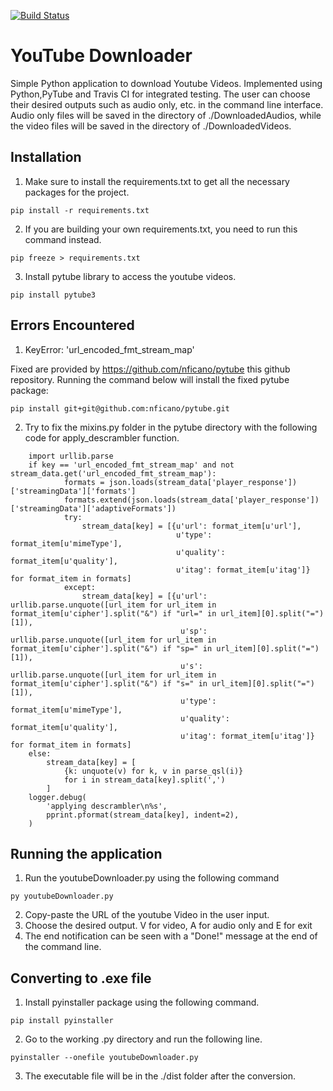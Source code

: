 [![Build Status](https://travis-ci.org/minthawzin1995/YTube_Downloader.svg?branch=master)](https://travis-ci.org/minthawzin1995/YTube_Downloader)
# YouTube Downloader

Simple Python application to download Youtube Videos. Implemented using Python,PyTube and Travis CI for integrated testing. The user can choose their desired outputs such as audio only, etc. in the command line interface. Audio only files will be saved in the directory of ./DownloadedAudios, while the video files will be saved in the directory of ./DownloadedVideos.

## Installation
1. Make sure to install the requirements.txt to get all the necessary packages for the project.
```
pip install -r requirements.txt
```

2. If you are building your own requirements.txt, you need to run this command instead.
```
pip freeze > requirements.txt
```

3. Install pytube library to access the youtube videos.
```
pip install pytube3
```

## Errors Encountered
1. KeyError: 'url_encoded_fmt_stream_map' 

Fixed are provided by https://github.com/nficano/pytube this github repository. Running the command below will install the fixed pytube package:
```
pip install git+git@github.com:nficano/pytube.git
```

2. Try to fix the mixins.py folder in the pytube directory with the following code for apply_descrambler function.
```
    import urllib.parse
    if key == 'url_encoded_fmt_stream_map' and not stream_data.get('url_encoded_fmt_stream_map'):
            formats = json.loads(stream_data['player_response'])['streamingData']['formats']
            formats.extend(json.loads(stream_data['player_response'])['streamingData']['adaptiveFormats'])
            try:
                stream_data[key] = [{u'url': format_item[u'url'],
                                     u'type': format_item[u'mimeType'],
                                     u'quality': format_item[u'quality'],
                                     u'itag': format_item[u'itag']} for format_item in formats]
            except:
                stream_data[key] = [{u'url': urllib.parse.unquote([url_item for url_item in format_item[u'cipher'].split("&") if "url=" in url_item][0].split("=")[1]),
                                      u'sp': urllib.parse.unquote([url_item for url_item in format_item[u'cipher'].split("&") if "sp=" in url_item][0].split("=")[1]),
                                      u's': urllib.parse.unquote([url_item for url_item in format_item[u'cipher'].split("&") if "s=" in url_item][0].split("=")[1]),
                                      u'type': format_item[u'mimeType'],
                                      u'quality': format_item[u'quality'],
                                      u'itag': format_item[u'itag']} for format_item in formats]
    else:
        stream_data[key] = [
            {k: unquote(v) for k, v in parse_qsl(i)}
            for i in stream_data[key].split(',')
        ]
    logger.debug(
        'applying descrambler\n%s',
        pprint.pformat(stream_data[key], indent=2),
    )
```

## Running the application
1. Run the youtubeDownloader.py using the following command
```
py youtubeDownloader.py
```
2. Copy-paste the URL of the youtube Video in the user input.
3. Choose the desired output. V for video, A for audio only and E for exit
4. The end notification can be seen with a "Done!" message at the end of the command line.

## Converting to .exe file

1. Install pyinstaller package using the following command.
```
pip install pyinstaller
```
2. Go to the working .py directory and run the following line.
```
pyinstaller --onefile youtubeDownloader.py
```
3. The executable file will be in the ./dist folder after the conversion.
